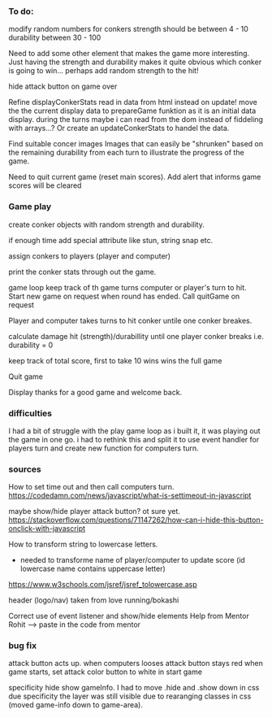 
### To do:
modify random numbers for conkers
    strength should be between 4 - 10
    durability between 30 - 100

 Need to add some other element that makes the game more interesting. Just having the strength and durability makes it quite obvious which conker is going to win... perhaps add random strength to the hit!

hide attack button on game over

Refine displayConkerStats
  read in data from html instead on update!
  move the the current display data to prepareGame funktion as it is an initial data display. during the turns maybe i can read from the dom instead of fiddeling with arrays...?
    Or create an updateConkerStats to handel the data.

Find suitable concer images
   Images that can easily be "shrunken" based on the remaining durability from each turn to illustrate the progress of the game.

Need to quit current game (reset main scores). Add alert that informs game scores will be cleared


### Game play
 create conker objects with random strength and durability.

  if enough time add special attribute like stun, string snap etc.


assign conkers to players (player and computer)


print the conker stats through out the game.


 game loop
  keep track of th game turns computer or player's turn to hit.
Start new game on request when round has ended. Call quitGame on request

Player and computer takes turns to hit conker untile one conker breakes.

calculate damage hit (strength)/durabillity until one player conker breaks i.e. durability = 0 

keep track of total score, first to take 10 wins wins the full game 

Quit game

Display thanks for a good game and welcome back.

### difficulties
I had a bit of struggle with the play game loop as i built it, it was playing out the game in one go. i had to rethink this and split it to use event handler for players turn and create new function for computers turn.

### sources
How to set time out and then call computers turn.
https://codedamn.com/news/javascript/what-is-settimeout-in-javascript

maybe show/hide player attack button? ot sure yet.
 https://stackoverflow.com/questions/71147262/how-can-i-hide-this-button-onclick-with-javascript

How to transform string to lowercase letters.
- needed to transforme name of player/computer to update score (id lowercase name contains uppercase letter) 

https://www.w3schools.com/jsref/jsref_tolowercase.asp

header (logo/nav) taken from love running/bokashi

Correct use of event listener and show/hide elements
Help from Mentor Rohit --> paste in the code from mentor
### bug fix
attack button acts up.
when computers looses attack button stays red when game starts,
set attack color button to white in start game

specificity hide show gameInfo. 
  I had to move .hide and .show down in css due specificity the layer was still visible due to rearanging classes in css (moved game-info down to game-area).

